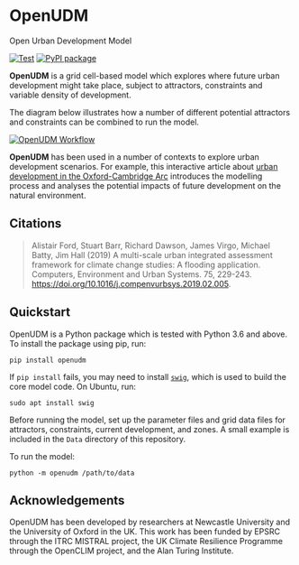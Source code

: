 # OpenUDM

Open Urban Development Model

[![Test](https://github.com/geospatialncl/OpenUDM/workflows/Test/badge.svg)](https://github.com/geospatialncl/OpenUDM/actions)
[![PyPI package](https://img.shields.io/pypi/v/openudm.svg)](https://pypi.python.org/pypi/openudm)

**OpenUDM** is a grid cell-based model which explores where future urban
development might take place, subject to attractors, constraints and variable
density of development.

The diagram below illustrates how a number of different potential attractors
and constraints can be combined to run the model.

[![OpenUDM Workflow](https://github.com/OpenCLIM/workflow-diagrams/raw/90b5aa935757742bf204862d574823e366536b76/udm/openclim-udm-workflow.png)](https://github.com/OpenCLIM/workflow-diagrams/raw/90b5aa935757742bf204862d574823e366536b76/udm/openclim-udm-workflow.png)

**OpenUDM** has been used in a number of contexts to explore urban development
scenarios. For example, this interactive article about
[urban development in the Oxford-Cambridge Arc](https://nismod.github.io/arc-udm-vis/)
introduces the modelling process and analyses the potential impacts of future
development on the natural environment.


## Citations

> Alistair Ford, Stuart Barr, Richard Dawson, James Virgo, Michael Batty, Jim
> Hall (2019) A multi-scale urban integrated assessment framework for climate
> change studies: A flooding application. Computers, Environment and Urban
> Systems. 75, 229-243. https://doi.org/10.1016/j.compenvurbsys.2019.02.005.


## Quickstart

OpenUDM is a Python package which is tested with Python 3.6 and above. To
install the package using pip, run:

    pip install openudm

If `pip install` fails, you may need to install [`swig`](http://swig.org/),
which is used to build the core model code. On Ubuntu, run:

    sudo apt install swig

Before running the model, set up the parameter files and grid data files for
attractors, constraints, current development, and zones. A small example is
included in the `Data` directory of this repository.

To run the model:

    python -m openudm /path/to/data


## Acknowledgements

OpenUDM has been developed by researchers at Newcastle University and the
University of Oxford in the UK. This work has been funded by EPSRC through the
ITRC MISTRAL project, the UK Climate Resilience Programme through the OpenCLIM
project, and the Alan Turing Institute.
